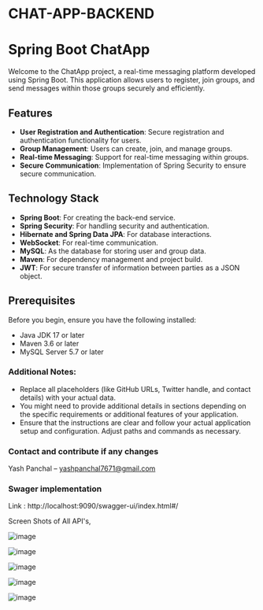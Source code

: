 # CHAT-APP-BACKEND
# Spring Boot ChatApp

Welcome to the ChatApp project, a real-time messaging platform developed using Spring Boot. This application allows users to register, join groups, and send messages within those groups securely and efficiently.

## Features

- **User Registration and Authentication**: Secure registration and authentication functionality for users.
- **Group Management**: Users can create, join, and manage groups.
- **Real-time Messaging**: Support for real-time messaging within groups.
- **Secure Communication**: Implementation of Spring Security to ensure secure communication.

## Technology Stack

- **Spring Boot**: For creating the back-end service.
- **Spring Security**: For handling security and authentication.
- **Hibernate and Spring Data JPA**: For database interactions.
- **WebSocket**: For real-time communication.
- **MySQL**: As the database for storing user and group data.
- **Maven**: For dependency management and project build.
- **JWT**: For secure transfer of information between parties as a JSON object.

## Prerequisites

Before you begin, ensure you have the following installed:
- Java JDK 17 or later
- Maven 3.6 or later
- MySQL Server 5.7 or later


### Additional Notes:
- Replace all placeholders (like GitHub URLs, Twitter handle, and contact details) with your actual data.
- You might need to provide additional details in sections depending on the specific requirements or additional features of your application.
- Ensure that the instructions are clear and follow your actual application setup and configuration. Adjust paths and commands as necessary.



### Contact and contribute if any changes
Yash Panchal – yashpanchal7671@gmail.com


### Swager implementation
Link : http://localhost:9090/swagger-ui/index.html#/

Screen Shots of All API's,

![image](https://github.com/user-attachments/assets/210a4abc-9ffc-4449-b282-1fad85910470)

![image](https://github.com/user-attachments/assets/49e4a8be-46a9-4101-ac23-d42b50b0aa2d)

![image](https://github.com/user-attachments/assets/28fc2a00-36dd-4b21-9451-d49884c9b34d)

![image](https://github.com/user-attachments/assets/c865a339-9ed6-40c3-b2df-ef391583d82b)

![image](https://github.com/user-attachments/assets/77bd277b-2b10-485d-b536-69d6b342f7e7)
